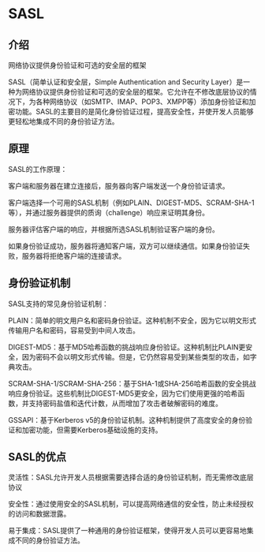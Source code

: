 SASL
===


## 介绍
网络协议提供身份验证和可选的安全层的框架

SASL（简单认证和安全层，Simple Authentication and Security Layer）是一种为网络协议提供身份验证和可选的安全层的框架。它允许在不修改底层协议的情况下，为各种网络协议（如SMTP、IMAP、POP3、XMPP等）添加身份验证和加密功能。SASL的主要目的是简化身份验证过程，提高安全性，并使开发人员能够更轻松地集成不同的身份验证方法。
## 原理
SASL的工作原理：

客户端和服务器在建立连接后，服务器向客户端发送一个身份验证请求。

客户端选择一个可用的SASL机制（例如PLAIN、DIGEST-MD5、SCRAM-SHA-1等），并通过服务器提供的质询（challenge）响应来证明其身份。

服务器评估客户端的响应，并根据所选SASL机制验证客户端的身份。

如果身份验证成功，服务器将通知客户端，双方可以继续通信。如果身份验证失败，服务器将拒绝客户端的连接请求。
## 身份验证机制
SASL支持的常见身份验证机制：

PLAIN：简单的明文用户名和密码身份验证。这种机制不安全，因为它以明文形式传输用户名和密码，容易受到中间人攻击。

DIGEST-MD5：基于MD5哈希函数的挑战响应身份验证。这种机制比PLAIN更安全，因为密码不会以明文形式传输。但是，它仍然容易受到某些类型的攻击，如字典攻击。

SCRAM-SHA-1/SCRAM-SHA-256：基于SHA-1或SHA-256哈希函数的安全挑战响应身份验证。这些机制比DIGEST-MD5更安全，因为它们使用更强的哈希函数，并支持密码盐值和迭代计数，从而增加了攻击者破解密码的难度。

GSSAPI：基于Kerberos v5的身份验证机制。这种机制提供了高度安全的身份验证和加密功能，但需要Kerberos基础设施的支持。
## SASL的优点

灵活性：SASL允许开发人员根据需要选择合适的身份验证机制，而无需修改底层协议

安全性：通过使用安全的SASL机制，可以提高网络通信的安全性，防止未经授权的访问和数据泄露。

易于集成：SASL提供了一种通用的身份验证框架，使得开发人员可以更容易地集成不同的身份验证方法。

